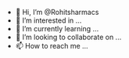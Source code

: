- 👋 Hi, I’m @Rohitsharmacs
- 👀 I’m interested in ...
- 🌱 I’m currently learning ...
- 💞️ I’m looking to collaborate on ...
- 📫 How to reach me ...

<!---
Rohitsharmacs/Rohitsharmacs is a ✨ special ✨ repository because its `README.md` (this file) appears on your GitHub profile.
You can click the Preview link to take a look at your changes.
--->
